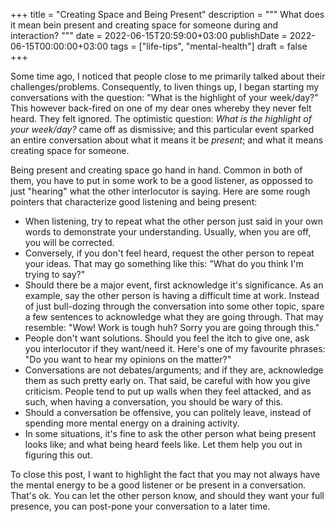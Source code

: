 +++
title = "Creating Space and Being Present"
description = """
  What does it mean bein present and creating space
  for someone during and interaction?
  """
date = 2022-06-15T20:59:00+03:00
publishDate = 2022-06-15T00:00:00+03:00
tags = ["life-tips", "mental-health"]
draft = false
+++

Some time ago, I noticed that people close to me
primarily talked about their
challenges/problems. Consequently, to liven things
up, I began starting my conversations with the
question: "What is the highlight of your
week/day?" This however back-fired on one of my
dear ones whereby they never felt heard. They felt
ignored. The optimistic question: _What is the
highlight of your week/day?_ came off as
dismissive; and this particular event sparked an
entire conversation about what it means it be
_present_; and what it means creating space for
someone.

Being present and creating space go hand in
hand. Common in both of them, you have to put in
some work to be a good listener, as oppossed to
just "hearing" what the other interlocutor is
saying. Here are some rough pointers that
characterize good listening and being present:

-   When listening, try to repeat what the other
    person just said in your own words to
    demonstrate your understanding. Usually, when
    you are off, you will be corrected.
-   Conversely, if you don't feel heard, request the
    other person to repeat your ideas. That may go
    something like this: "What do you think I'm
    trying to say?"
-   Should there be a major event, first acknowledge
    it's significance. As an example, say the other
    person is having a difficult time at
    work. Instead of just bull-dozing through the
    conversation into some other topic, spare a few
    sentences to acknowledge what they are going
    through. That may resemble: "Wow! Work is tough
    huh? Sorry you are going through this."
-   People don't want solutions. Should you feel the
    itch to give one, ask you interlocutor if they
    want/need it. Here's one of my favourite
    phrases: "Do you want to hear my opinions on the
    matter?"
-   Conversations are not debates/arguments; and if
    they are, acknowledge them as such pretty early
    on. That said, be careful with how you give
    criticism. People tend to put up walls when they
    feel attacked, and as such, when having a
    conversation, you should be wary of this.
-   Should a conversation be offensive, you can
    politely leave, instead of spending more mental
    energy on a draining activity.
-   In some situations, it's fine to ask the other
    person what being present looks like; and what
    being heard feels like. Let them help you out in
    figuring this out.

To close this post, I want to highlight the fact
that you may not always have the mental energy to
be a good listener or be present in a
conversation. That's ok. You can let the other
person know, and should they want your full
presence, you can post-pone your conversation to a
later time.
